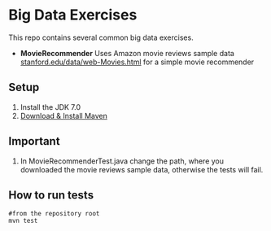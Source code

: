 # Big Data Exercises

This repo contains several common big data exercises.

* **MovieRecommender** Uses Amazon movie reviews sample data   [stanford.edu/data/web-Movies.html](http://snap.stanford.edu/data/web-Movies.html) for a simple movie recommender




## Setup

1. Install the  JDK 7.0
2. [Download & Install Maven](http://maven.apache.org/download.cgi)

## Important

1. In MovieRecommenderTest.java change the path, where you downloaded the movie reviews sample data, otherwise the tests will fail.


## How to run tests

    #from the repository root
    mvn test
